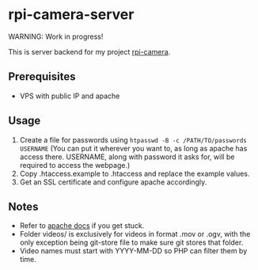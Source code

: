 # rpi-camera-server
WARNING: Work in progress!

This is server backend for my project [rpi-camera](https://github.com/qsus/rpi-camera).

## Prerequisites
* VPS with public IP and apache
## Usage
1. Create a file for passwords using `htpasswd -B -c /PATH/TO/passwords USERNAME` (You can put it wherever you want to, as long as apache has access there. USERNAME, along with password it asks for, will be required to access the webpage.)
2. Copy .htaccess.example to .htaccess and replace the example values.
3. Get an SSL certificate and configure apache accordingly.
## Notes
* Refer to [apache docs](https://httpd.apache.org/docs/2.4/howto/auth.html) if you get stuck.
* Folder videos/ is exclusively for videos in format .mov or .ogv, with the only exception being git-store file to make sure git stores that folder.
* Video names must start with YYYY-MM-DD so PHP can filter them by time.

